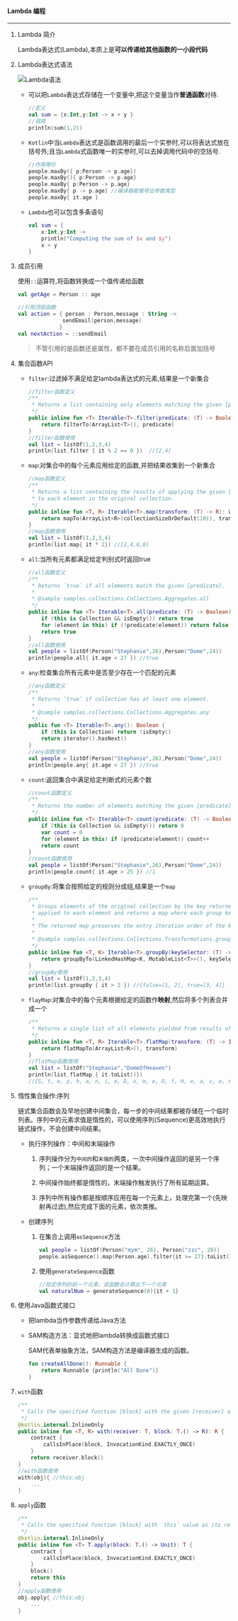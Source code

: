 #### Lambda 编程

---

1. Lambda 简介

   Lambda表达式(Lambda),本质上是**可以传递给其他函数的一小段代码**

2. Lambda表达式语法

   ![Lambda语法](https://gitee.com/domeofheaven2017/Image/raw/master/BlogImage/Lambda表达式语法.png)

   - 可以把`Lambda`表达式存储在一个变量中,把这个变量当作**普通函数**对待.

     ```kotlin
     //定义
     val sum = {x:Int,y:Int -> x + y }
     //调用
     println(sum(1,2))
     ```

   - `Kotlin`中当`Lambda`表达式是函数调用的最后一个实参时,可以将表达式放在括号外;且当`Lambda`式函数唯一的实参时,可以去掉调用代码中的空括号.

     ```kotlin
     //作用等价
     people.maxBy({ p:Person -> p.age})
     people.maxBy(){ p:Person -> p.age}
     people.maxBy{ p:Person -> p.age}
     people.maxBy{ p -> p.age} //编译器能推导出参数类型
     people.maxBy{ it.age }
     ```

   - `Lambda`也可以包含多条语句

     ```kotlin
     val sum = {
         x:Int,y:Int ->
         println("Computing the sum of $x and $y")
         x + y
     }
     ```

3. 成员引用

   使用`::`运算符,将函数转换成一个值传递给函数

   ```kotlin
   val getAge = Person :: age
   
   //引用顶层函数
   val action = { person : Person,message : String ->
                 sendEmail(person,message)
                }
   val nextAction = ::sendEmail
   ```

   > 不管引用的是函数还是属性，都不要在成员引用的名称后面加括号 

4. 集合函数API

   - `filter`:过滤掉不满足给定lambda表达式的元素,结果是一个新集合

     ```kotlin
     //filter函数定义
     /**
      * Returns a list containing only elements matching the given [predicate].
      */
     public inline fun <T> Iterable<T>.filter(predicate: (T) -> Boolean): List<T>{
         return filterTo(ArrayList<T>(), predicate)
     }
     //filter函数使用
     val list = listOf(1,2,3,4)
     println(list.filter { it % 2 == 0 })  //[2,4]
     ```

   - `map`:对集合中的每个元素应用给定的函数,并把结果收集到一个新集合

     ```kotlin
     //map函数定义
     /**
      * Returns a list containing the results of applying the given [transform] function
      * to each element in the original collection.
      */
     public inline fun <T, R> Iterable<T>.map(transform: (T) -> R): List<R> {
         return mapTo(ArrayList<R>(collectionSizeOrDefault(10)), transform)
     }
     //map函数使用
     val list = listOf(1,2,3,4)
     println(list.map{ it * 2}) //[2,4,6,8]
     ```

   - `all`:当所有元素都满足给定判别式时返回true

     ```kotlin
     //all函数定义
     /**
      * Returns `true` if all elements match the given [predicate].
      * 
      * @sample samples.collections.Collections.Aggregates.all
      */
     public inline fun <T> Iterable<T>.all(predicate: (T) -> Boolean): Boolean {
         if (this is Collection && isEmpty()) return true
         for (element in this) if (!predicate(element)) return false
         return true
     }
     //all函数使用
     val people = listOf(Person("Stephanie",26),Person("Dome",24))
     println(people.all{ it.age < 27 }) //true
     ```

   - `any`:检查集合所有元素中是否至少存在一个匹配的元素

     ```kotlin
     //any函数定义
     /**
      * Returns `true` if collection has at least one element.
      * 
      * @sample samples.collections.Collections.Aggregates.any
      */
     public fun <T> Iterable<T>.any(): Boolean {
         if (this is Collection) return !isEmpty()
         return iterator().hasNext()
     }
     //any函数使用
     val people = listOf(Person("Stephanie",26),Person("Dome",24))
     println(people.any{ it.age < 27 }) //true
     ```

   - `count`:返回集合中满足给定判断式的元素个数

     ```kotlin
     //count函数定义
     /**
      * Returns the number of elements matching the given [predicate].
      */
     public inline fun <T> Iterable<T>.count(predicate: (T) -> Boolean): Int {
         if (this is Collection && isEmpty()) return 0
         var count = 0
         for (element in this) if (predicate(element)) count++
         return count
     }
     //count函数使用
     val people = listOf(Person("Stephanie",26),Person("Dome",24))
     println(people.count{ it.age > 25 }) //1
     ```

   - `groupBy`:将集合按照给定的规则分成组,结果是一个`map`

     ```kotlin
     /**
      * Groups elements of the original collection by the key returned by the given [keySelector] function
      * applied to each element and returns a map where each group key is associated with a list of corresponding elements.
      * 
      * The returned map preserves the entry iteration order of the keys produced from the original collection.
      * 
      * @sample samples.collections.Collections.Transformations.groupBy
      */
     public inline fun <T, K> Iterable<T>.groupBy(keySelector: (T) -> K): Map<K, List<T>> {
         return groupByTo(LinkedHashMap<K, MutableList<T>>(), keySelector)
     }
     //groupBy使用
     val list = listOf(1,2,3,4)
     println(list.groupBy { it > 2 }) //{false=[1, 2], true=[3, 4]}
     ```

   - `flayMap`:对集合中的每个元素根据给定的函数作**映射**,然后将多个列表合并成一个

     ```kotlin
     /**
      * Returns a single list of all elements yielded from results of [transform] function being invoked on each element of original collection.
      */
     public inline fun <T, R> Iterable<T>.flatMap(transform: (T) -> Iterable<R>): List<R> {
         return flatMapTo(ArrayList<R>(), transform)
     }
     //flatMap函数使用 
     val list = listOf("Stephanie","DomeOfHeaven")
     println(list.flatMap { it.toList()})
     //[S, t, e, p, h, a, n, i, e, D, o, m, e, O, f, H, e, a, v, e, n]
     ```

5. 惰性集合操作:序列

   链式集合函数会及早地创建中间集合，每一步的中间结果都被存储在一个临时列表。序列中的元素求值是惰性的，可以使用序列(Sequence)更高效地执行链式操作，不会创建中间结果。

   - 执行序列操作：中间和末端操作

     1. 序列操作分为`中间的`和`末端的`两类，一次中间操作返回的是另一个序列；一个末端操作返回的是一个结果。

     2. 中间操作始终都是惰性的，末端操作触发执行了所有延期运算。

     3. 序列中所有操作都是按顺序应用在每一个元素上，处理完第一个(先映射再过滤),然后完成下面的元素，依次类推。

   - 创建序列

     1. 在集合上调用`asSequence`方法

        ```kotlin
        val people = listOf(Person("mym", 26), Person("zzc", 28))
        people.asSequence().map(Person.age).filter{it >= 27}.toList()
        ```

     2. 使用`generateSequence`函数

        ```kotlin
        //给定序列的前一个元素，该函数会计算出下一个元素
        val naturalNum = generateSequence(0){it + 1}
        ```

6. 使用Java函数式接口

   - 把lambda当作参数传递给Java方法

   - SAM构造方法：显式地把lambda转换成函数式接口

     SAM代表单抽象方法，SAM构造方法是编译器生成的函数。

     ```kotlin
     fun createAllDone(): Runnable {
         return Runnable {println("All Done")}
     }
     ```

7. `with`函数

   ```kotlin
   /**
    * Calls the specified function [block] with the given [receiver] as its receiver and returns its result.
    */
   @kotlin.internal.InlineOnly
   public inline fun <T, R> with(receiver: T, block: T.() -> R): R {
       contract {
           callsInPlace(block, InvocationKind.EXACTLY_ONCE)
       }
       return receiver.block()
   }
   //with函数使用
   with(obj){ //this:obj
       ...
   }
   ```

8. `apply`函数

   ```kotlin
   /**
    * Calls the specified function [block] with `this` value as its receiver and returns `this` value.
    */
   @kotlin.internal.InlineOnly
   public inline fun <T> T.apply(block: T.() -> Unit): T {
       contract {
           callsInPlace(block, InvocationKind.EXACTLY_ONCE)
       }
       block()
       return this
   }
   //apply函数使用
   obj.apply{ //this:obj
       ...
   }
   ```

